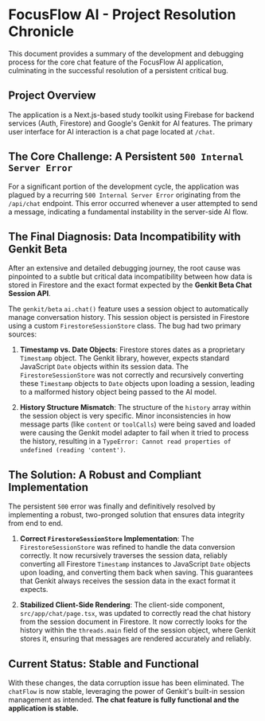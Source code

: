 # FocusFlow AI - Project Resolution Chronicle

This document provides a summary of the development and debugging process for the core chat feature of the FocusFlow AI application, culminating in the successful resolution of a persistent critical bug.

## Project Overview

The application is a Next.js-based study toolkit using Firebase for backend services (Auth, Firestore) and Google's Genkit for AI features. The primary user interface for AI interaction is a chat page located at `/chat`.

## The Core Challenge: A Persistent `500 Internal Server Error`

For a significant portion of the development cycle, the application was plagued by a recurring `500 Internal Server Error` originating from the `/api/chat` endpoint. This error occurred whenever a user attempted to send a message, indicating a fundamental instability in the server-side AI flow.

## The Final Diagnosis: Data Incompatibility with Genkit Beta

After an extensive and detailed debugging journey, the root cause was pinpointed to a subtle but critical data incompatibility between how data is stored in Firestore and the exact format expected by the **Genkit Beta Chat Session API**.

The `genkit/beta` `ai.chat()` feature uses a session object to automatically manage conversation history. This session object is persisted in Firestore using a custom `FirestoreSessionStore` class. The bug had two primary sources:

1.  **Timestamp vs. Date Objects**: Firestore stores dates as a proprietary `Timestamp` object. The Genkit library, however, expects standard JavaScript `Date` objects within its session data. The `FirestoreSessionStore` was not correctly and recursively converting these `Timestamp` objects to `Date` objects upon loading a session, leading to a malformed history object being passed to the AI model.

2.  **History Structure Mismatch**: The structure of the `history` array within the session object is very specific. Minor inconsistencies in how message parts (like `content` or `toolCalls`) were being saved and loaded were causing the Genkit model adapter to fail when it tried to process the history, resulting in a `TypeError: Cannot read properties of undefined (reading 'content')`.

## The Solution: A Robust and Compliant Implementation

The persistent `500` error was finally and definitively resolved by implementing a robust, two-pronged solution that ensures data integrity from end to end.

1.  **Correct `FirestoreSessionStore` Implementation**: The `FirestoreSessionStore` was refined to handle the data conversion correctly. It now recursively traverses the session data, reliably converting all Firestore `Timestamp` instances to JavaScript `Date` objects upon loading, and converting them back when saving. This guarantees that Genkit always receives the session data in the exact format it expects.

2.  **Stabilized Client-Side Rendering**: The client-side component, `src/app/chat/page.tsx`, was updated to correctly read the chat history from the session document in Firestore. It now correctly looks for the history within the `threads.main` field of the session object, where Genkit stores it, ensuring that messages are rendered accurately and reliably.

## Current Status: Stable and Functional

With these changes, the data corruption issue has been eliminated. The `chatFlow` is now stable, leveraging the power of Genkit's built-in session management as intended. **The chat feature is fully functional and the application is stable.**